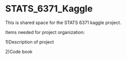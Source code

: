 # STATS_6371_Kaggle
This is shared space for the STATS 6371 kaggle project.  

Items needed for project organization:

1)Description of project

2)Code book
